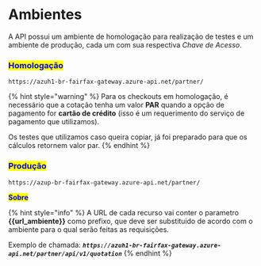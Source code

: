 # Ambientes

A API possui um ambiente de homologação para realização de testes e um ambiente de produção, cada um com sua respectiva _Chave de Acesso_.

### <mark style="color:blue;">Homologação</mark>

```url
https://azuh1-br-fairfax-gateway.azure-api.net/partner/
```

{% hint style="warning" %}
Para os checkouts em homologação, é necessário que a cotação tenha um valor **PAR** quando a opção de pagamento for **cartão de crédito** (isso é um requerimento do serviço de pagamento que utilizamos).

Os testes que utilizamos caso queira copiar, já foi preparado para que os cálculos retornem valor par.
{% endhint %}

### <mark style="color:blue;">Produção</mark> <a href="#producao" id="producao"></a>

```url
https://azup-br-fairfax-gateway.azure-api.net/partner/
```

<mark style="color:blue;">**Sobre**</mark>

{% hint style="info" %}
A URL de cada recurso vai conter o parametro **\{{url\_ambiente\}}** como prefixo, que deve ser substituido de acordo com o ambiente para o qual serão feitas as requisições.

Exemplo de chamada: _**`https://azuh1-br-fairfax-gateway.azure-api.net/partner/api/v1/quotation`**_
{% endhint %}


